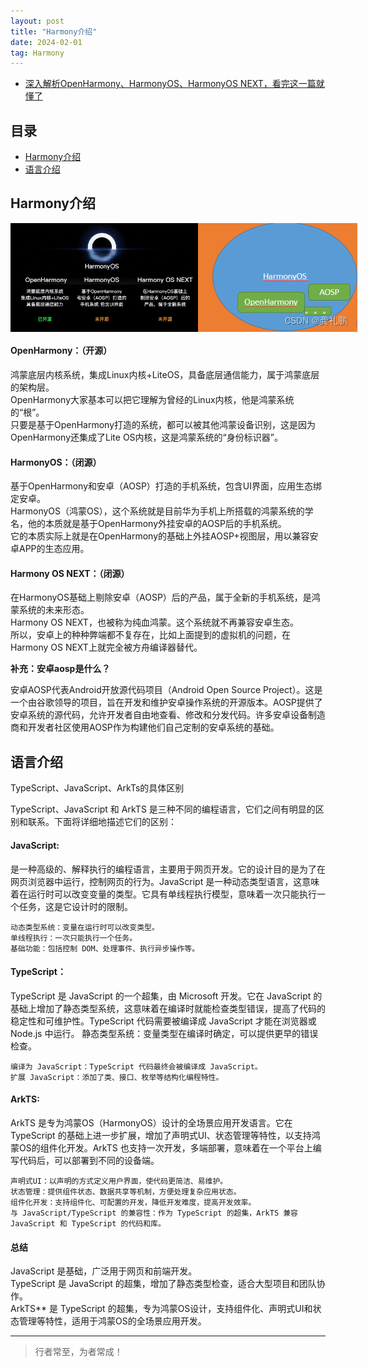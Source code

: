 ```yaml
---
layout: post
title: "Harmony介绍"
date: 2024-02-01
tag: Harmony
---
```

- [深入解析OpenHarmony、HarmonyOS、HarmonyOS NEXT，看完这一篇就懂了](https://gitcode.com/organization/HuaweiCloudDeveloper/65e7d982a43eee264cd2531d.html?dp_token=eyJ0eXAiOiJKV1QiLCJhbGciOiJIUzI1NiJ9.eyJpZCI6NTIxMzMyMSwiZXhwIjoxNzExNjEwMzExLCJpYXQiOjE3MTEwMDU1MTEsInVzZXJuYW1lIjoiZ29uZ3d1dGlhbnlhIn0.L-2U23VyZVG5zMM4dd1cVNHMbntiWi_U3AyaMVauWyI)



## 目录
- [Harmony介绍](#content1)   
- [语言介绍](#content2)   


<!-- ************************************************ -->
## <a id="content1">Harmony介绍</a>

<div style="display:flex;flexDirection:row;">
    <img src='/images/harmony/1.jpeg' style="width:300px;">
    <img src='/images/harmony/2.jpeg' style="width:300px;">
</div>

#### **OpenHarmony：（开源）**

鸿蒙底层内核系统，集成Linux内核+LiteOS，具备底层通信能力，属于鸿蒙底层的架构层。    
OpenHarmony大家基本可以把它理解为曾经的Linux内核，他是鸿蒙系统的“根”。    
只要是基于OpenHarmony打造的系统，都可以被其他鸿蒙设备识别，这是因为OpenHarmony还集成了Lite OS内核，这是鸿蒙系统的“身份标识器”。   


#### **HarmonyOS：（闭源）**

基于OpenHarmony和安卓（AOSP）打造的手机系统，包含UI界面，应用生态绑定安卓。    
HarmonyOS（鸿蒙OS），这个系统就是目前华为手机上所搭载的鸿蒙系统的学名，他的本质就是基于OpenHarmony外挂安卓的AOSP后的手机系统。    
它的本质实际上就是在OpenHarmony的基础上外挂AOSP+视图层，用以兼容安卓APP的生态应用。   


#### **Harmony OS NEXT：（闭源）**

在HarmonyOS基础上剔除安卓（AOSP）后的产品，属于全新的手机系统，是鸿蒙系统的未来形态。    
Harmony OS NEXT，也被称为纯血鸿蒙。这个系统就不再兼容安卓生态。    
所以，安卓上的种种弊端都不复存在，比如上面提到的虚拟机的问题，在Harmony OS NEXT上就完全被方舟编译器替代。    


**补充：安卓aosp是什么？**

安卓AOSP代表Android开放源代码项目（Android Open Source Project）。这是一个由谷歌领导的项目，旨在开发和维护安卓操作系统的开源版本。AOSP提供了安卓系统的源代码，允许开发者自由地查看、修改和分发代码。许多安卓设备制造商和开发者社区使用AOSP作为构建他们自己定制的安卓系统的基础。

<!-- ************************************************ -->
## <a id="content2">语言介绍</a>

TypeScript、JavaScript、ArkTs的具体区别

TypeScript、JavaScript 和 ArkTS 是三种不同的编程语言，它们之间有明显的区别和联系。下面将详细地描述它们的区别：

#### **JavaScript:**    
是一种高级的、解释执行的编程语言，主要用于网页开发。它的设计目的是为了在网页浏览器中运行，控制网页的行为。JavaScript 是一种动态类型语言，这意味着在运行时可以改变变量的类型。它具有单线程执行模型，意味着一次只能执行一个任务，这是它设计时的限制。
```text
动态类型系统：变量在运行时可以改变类型。    
单线程执行：一次只能执行一个任务。    
基础功能：包括控制 DOM、处理事件、执行异步操作等。    
```

#### **TypeScript：**     
TypeScript 是 JavaScript 的一个超集，由 Microsoft 开发。它在 JavaScript 的基础上增加了静态类型系统，这意味着在编译时就能检查类型错误，提高了代码的稳定性和可维护性。TypeScript 代码需要被编译成 JavaScript 才能在浏览器或 Node.js 中运行。
静态类型系统：变量类型在编译时确定，可以提供更早的错误检查。
```text
编译为 JavaScript：TypeScript 代码最终会被编译成 JavaScript。   
扩展 JavaScript：添加了类、接口、枚举等结构化编程特性。
```

#### **ArkTS:**    
ArkTS 是专为鸿蒙OS（HarmonyOS）设计的全场景应用开发语言。它在 TypeScript 的基础上进一步扩展，增加了声明式UI、状态管理等特性，以支持鸿蒙OS的组件化开发。ArkTS 也支持一次开发，多端部署，意味着在一个平台上编写代码后，可以部署到不同的设备端。
```text
声明式UI：以声明的方式定义用户界面，使代码更简洁、易维护。
状态管理：提供组件状态、数据共享等机制，方便处理复杂应用状态。
组件化开发：支持组件化、可配置的开发，降低开发难度，提高开发效率。
与 JavaScript/TypeScript 的兼容性：作为 TypeScript 的超集，ArkTS 兼容 JavaScript 和 TypeScript 的代码和库。
```

#### **总结** 
JavaScript 是基础，广泛用于网页和前端开发。    
TypeScript 是 JavaScript 的超集，增加了静态类型检查，适合大型项目和团队协作。    
ArkTS** 是 TypeScript 的超集，专为鸿蒙OS设计，支持组件化、声明式UI和状态管理等特性，适用于鸿蒙OS的全场景应用开发。    





----------
>  行者常至，为者常成！


